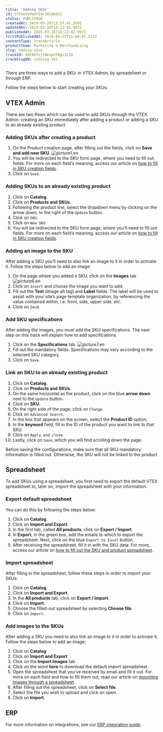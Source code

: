 ```yaml
---
title: 'Adding SKUs'
id: 17PxekVPmVYI4c3OCQ0ddJ
status: PUBLISHED
createdAt: 2019-05-20T13:57:45.289Z
updatedAt: 2023-03-28T18:13:42.997Z
publishedAt: 2023-03-28T18:13:42.997Z
firstPublishedAt: 2019-06-25T15:06:05.521Z
contentType: trackArticle
productTeam: Marketing & Merchandising
slug: adding-skus
trackId: 5AF0XfnjfWeopIFBgs3LIQ
trackSlugEN: catalog-101
---
```


There are three ways to add a SKU: in VTEX Admin, by spreadsheet or through ERP.

Follow the steps below to start creating your SKUs:

## VTEX Admin

There are two flows which can be used to add SKUs through the VTEX Admin: creating an SKU immediately after adding a product or adding a SKU to an already existing product.

### Adding SKUs after creating a product

1.	On the Product creation page, after filling out the fields, click on **Save and add new SKU**. 
  ![picture1.en](//images.ctfassets.net/alneenqid6w5/3J1j18vSKiyJ4Bwy5ZLywM/bb8974140c754821ea0d10006a5f943a/picture1.en.png) 
2.	You will be redirected to the SKU form page, where you need to fill out fields. For more on each field’s meaning, access our article on [how to fill in SKU creation fields](https://help.vtex.com/en/tutorial/sku-fields--21DDItuEQc6mseiW8EakcY). 
3.	Click on `Save`.

### Adding SKUs to an already existing product

1.	Click on **Catalog**.
2.	Click on **Products and SKUs**.
3.	Following the product line, select the dropdown menu by clicking on the arrow down, to the right of the `Update` button.
4.	Click on `SKU`.
5.	Click on `New SKU`.
6.	You will be redirected to the SKU form page, where you’ll need to fill out fields. For more on each field’s meaning, access our article on [how to fill in SKU creation fields](https://help.vtex.com/en/tutorial/sku-fields--21DDItuEQc6mseiW8EakcY). 

### Adding an image to the SKU

After adding a SKU you’ll need to also link an image to it in order to activate it. Follow the steps below to add an image:

1.	On the page where you added a SKU, click on the **Images** tab
![picture6.en](//images.ctfassets.net/alneenqid6w5/o99jKS63EZgaeahw9fQvn/47726c30833fd390f2c93f7ec6c0d404/picture6.en.png)
2.	Click on `Insert` and choose the image you want to add.
3.	Fill out the **Text** (image alt tag) and **Label** fields. The label will be used to assist with your site’s page template organization, by referencing the value contained within, i.e. front, side, upper side, etc.
4.	Click on `Send`.

### Add SKU specifications

After adding the images, you must add the SKU specifications. The next step on this track will explain how to add specifications.

1.	Click on the **Specifications** tab.
![picture7.en](//images.ctfassets.net/alneenqid6w5/4rKSynG7dNq1iwcwLZBKQo/6180b20ecf55cc6a841ac81757dd0f26/picture7.en.png) 
2.	Fill out the mandatory fields. Specifications may vary according to the selected SKU category.
3.	Click on `Save`.

### Link an SKU to an already existing product

1. Click on __Catalog__.
2. Click on __Products and SKUs__.
3. On the same horizontal as the product, click on the blue __arrow down__ next to the `Update` button.
4. Click on __SKU__.
5. On the right side of the page, click on `Change`.
6. Click on `Advanced Search`.
7. In the box that appears on the screen, select the __Product ID__ option;
8. In the __keyword__ field, fill in the ID of the product you want to link to that SKU.
9. Click on `Apply and close`.
10. Lastly, click on `Save`, which you will find scrolling down the page.

<div class="alert alert-danger">
Before saving the configurations, make sure that all SKU mandatory information is filled out. Otherwise, the SKU will not be linked to the product.
</div>

## Spreadsheet

To add SKUs using a spreadsheet, you first need to export the default VTEX spreadsheet to, later on, import the spreadsheet with your information.

### Export default spreadsheet

You can do this by following the steps below:

1.	Click on **Catalog**.
2.	Click on **Import and Export**.
3.	In the first tab, called **All products**, click on **Export / Import**.
4.	In __Export__, in the green box, add the emails to which to export the spreadsheet. Next, click on the blue `Export to Excel` button. 
5. After receiving the spreadsheet, fill it in with the SKU data. For more, access our article on [how to fill out the SKU and product spreadsheet](https://help.vtex.com/en/tutorial/fill-in-import-spreadsheet-fields--4nYhx63Q5yokQWaMguaIgI).

### Import spreadsheet

After filling in the spreadsheet, follow these steps in order to import your SKUs:

1.	Click on **Catalog**.
2.	Click on **Import and Export**.
3.	In the __All products__ tab, click on **Export / Import**.
4.	Click on **Import**.
5.	Choose the filled-out spreadsheet by selecting **Choose file**.
6.	Click on `Import`.

### Add images to the SKUs

After adding a SKU you need to also link an image to it in order to activate it. Follow the steps below to add an image:

1.	Click on **Catalog**
2.	Click on **Import and Export**
3.	Click on the **Import Images** tab
4.	Click on the word **here** to download the default import spreadsheet.
5.	Open the spreadsheet that you’ve received by email and fill it out. For more on each field and how to fill them out, read our article on [importing images through a spreadsheet](https://help.vtex.com/en/tutorial/importing-images-through-spreadsheet--tutorials_262). 
6.	After filling out the spreadsheet, click on **Select file**.
7.	Select the file you wish to upload and click on open.
8.	Click on **Import**.

## ERP

For more information on integrations, see our [ERP integration guide](https://developers.vtex.com/docs/erp-integration-guide).

